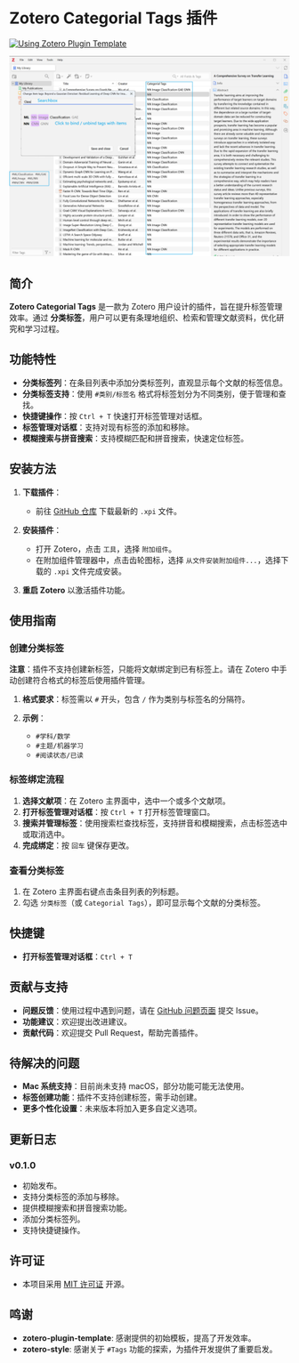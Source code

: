 # Zotero Categorial Tags 插件

[![Using Zotero Plugin Template](https://img.shields.io/badge/Using-Zotero%20Plugin%20Template-blue?style=flat-square&logo=github)](https://github.com/windingwind/zotero-plugin-template)

![](Pane.jpg)

## 简介

**Zotero Categorial Tags** 是一款为 Zotero 用户设计的插件，旨在提升标签管理效率。通过 **分类标签**，用户可以更有条理地组织、检索和管理文献资料，优化研究和学习过程。

## 功能特性

- **分类标签列**：在条目列表中添加分类标签列，直观显示每个文献的标签信息。
- **分类标签支持**：使用 `#类别/标签名` 格式将标签划分为不同类别，便于管理和查找。
- **快捷键操作**：按 `Ctrl + T` 快速打开标签管理对话框。
- **标签管理对话框**：支持对现有标签的添加和移除。
- **模糊搜索与拼音搜索**：支持模糊匹配和拼音搜索，快速定位标签。

## 安装方法

1. **下载插件**：
   - 前往 [GitHub 仓库](https://github.com/panhaoyu/zotero-categorial-tags) 下载最新的 `.xpi` 文件。

2. **安装插件**：
   - 打开 Zotero，点击 `工具`，选择 `附加组件`。
   - 在附加组件管理器中，点击齿轮图标，选择 `从文件安装附加组件...`，选择下载的 `.xpi` 文件完成安装。

3. **重启 Zotero** 以激活插件功能。

## 使用指南

### 创建分类标签

**注意**：插件不支持创建新标签，只能将文献绑定到已有标签上。请在 Zotero 中手动创建符合格式的标签后使用插件管理。

1. **格式要求**：标签需以 `#` 开头，包含 `/` 作为类别与标签名的分隔符。

2. **示例**：
   - `#学科/数学`
   - `#主题/机器学习`
   - `#阅读状态/已读`

### 标签绑定流程

1. **选择文献项**：在 Zotero 主界面中，选中一个或多个文献项。
2. **打开标签管理对话框**：按 `Ctrl + T` 打开标签管理窗口。
3. **搜索并管理标签**：使用搜索栏查找标签，支持拼音和模糊搜索，点击标签选中或取消选中。
4. **完成绑定**：按 `回车` 键保存更改。

### 查看分类标签

1. 在 Zotero 主界面右键点击条目列表的列标题。
2. 勾选 `分类标签`（或 `Categorial Tags`），即可显示每个文献的分类标签。

## 快捷键

- **打开标签管理对话框**：`Ctrl + T`

## 贡献与支持

- **问题反馈**：使用过程中遇到问题，请在 [GitHub 问题页面](https://github.com/panhaoyu/zotero-categorial-tags/issues) 提交 Issue。
- **功能建议**：欢迎提出改进建议。
- **贡献代码**：欢迎提交 Pull Request，帮助完善插件。

## 待解决的问题

- **Mac 系统支持**：目前尚未支持 macOS，部分功能可能无法使用。
- **标签创建功能**：插件不支持创建标签，需手动创建。
- **更多个性化设置**：未来版本将加入更多自定义选项。

## 更新日志

### v0.1.0

- 初始发布。
- 支持分类标签的添加与移除。
- 提供模糊搜索和拼音搜索功能。
- 添加分类标签列。
- 支持快捷键操作。

## 许可证

- 本项目采用 [MIT 许可证](https://github.com/panhaoyu/zotero-categorial-tags/blob/main/LICENSE) 开源。

## 鸣谢

- **zotero-plugin-template**: 感谢提供的初始模板，提高了开发效率。
- **zotero-style**: 感谢关于 `#Tags` 功能的探索，为插件开发提供了重要启发。
